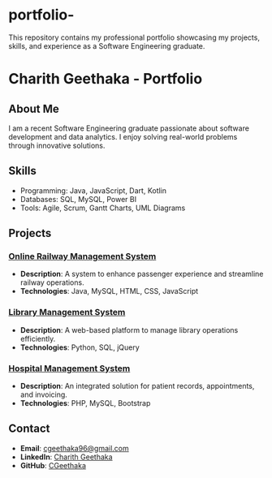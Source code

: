 # portfolio-
This repository contains my professional portfolio showcasing my projects, skills, and experience as a Software Engineering graduate.
# Charith Geethaka - Portfolio

## About Me
I am a recent Software Engineering graduate passionate about software development and data analytics. I enjoy solving real-world problems through innovative solutions.

## Skills
- Programming: Java, JavaScript, Dart, Kotlin
- Databases: SQL, MySQL, Power BI
- Tools: Agile, Scrum, Gantt Charts, UML Diagrams

## Projects
### [Online Railway Management System](https://github.com/CGeethaka/Online-Railway-Management-System)
- **Description**: A system to enhance passenger experience and streamline railway operations.
- **Technologies**: Java, MySQL, HTML, CSS, JavaScript

### [Library Management System](https://github.com/CGeethaka/Library)
- **Description**: A web-based platform to manage library operations efficiently.
- **Technologies**: Python, SQL, jQuery

### [Hospital Management System](https://github.com/CGeethaka/HospitalManagmentSystem)
- **Description**: An integrated solution for patient records, appointments, and invoicing.
- **Technologies**: PHP, MySQL, Bootstrap

## Contact
- **Email**: cgeethaka96@gmail.com
- **LinkedIn**: [Charith Geethaka](https://www.linkedin.com/in/charith-geethaka)
- **GitHub**: [CGeethaka](https://github.com/CGeethaka)
